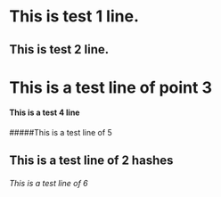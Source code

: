 # This is test 1 line.
## This is test 2 line.
# This is a test line of point 3
#### This is a test 4 line
#####This is a test line of 5
## This is a test line of 2 hashes
###### This is a test line of 6

